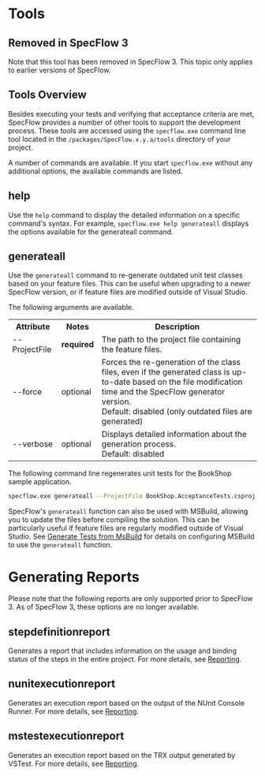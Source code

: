# Tools

## Removed in SpecFlow 3

Note that this tool has been removed in SpecFlow 3. This topic only applies to earlier versions of SpecFlow.

## Tools Overview

Besides executing your tests and verifying that acceptance criteria are met, SpecFlow provides a number of other tools to support the development process. These tools are accessed using the `specflow.exe` command line tool located in the `/packages/SpecFlow.x.y.a/tools` directory of your project.

A number of commands are available. If you start `specflow.exe` without any additional options, the available commands are listed.

## help

Use the `help` command to display the detailed information on a specific command's syntax. For example, `specflow.exe help generateall` displays the options available for the generateall command.

## generateall

Use the `generateall` command to re-generate outdated unit test classes based on your feature files. This can be useful when upgrading to a newer SpecFlow version, or if feature files are modified outside of Visual Studio.

The following arguments are available.

<table>
    <tr>
        <th>Attribute</th>
        <th>Notes</th>
        <th>Description</th>
    </tr>
    <tr>
        <td>--ProjectFile</td>
        <td><b>required</b></td>
        <td>The path to the project file containing the feature files.</td>
    </tr>
    <tr>
        <td>--force</td>
        <td>optional</td>
        <td>Forces the re-generation of the class files, even if the generated class is up-to-date based on the file modification time and the SpecFlow generator version.<br/>
            Default: disabled (only outdated files are generated)</td>
    </tr>
    <tr>
        <td>--verbose</td>
        <td>optional</td>
        <td>Displays detailed information about the generation process.<br/>
            Default: disabled</td>
    </tr>
</table>

The following command line regenerates unit tests for the BookShop sample application.

``` bash
specflow.exe generateall --ProjectFile BookShop.AcceptanceTests.csproj
```

SpecFlow's `generateall` function can also be used with MSBuild, allowing you to update the files before compiling the solution. This can be particularly useful if feature files are regularly modified outside of Visual Studio. See [Generate Tests from MsBuild](Generate-Tests-From-MsBuild.md) for details on configuring MSBuild to use the `generateall` function.

# Generating Reports

Please note that the following reports are only supported prior to SpecFlow 3. As of SpecFlow 3, these options are no longer available.

## stepdefinitionreport

Generates a report that includes information on the usage and binding status of the steps in the entire project. For more details, see [Reporting](Reporting.md).

## nunitexecutionreport

Generates an execution report based on the output of the NUnit Console Runner. For more details, see [Reporting](Reporting.md).

## mstestexecutionreport

Generates an execution report based on the TRX output generated by VSTest. For more details, see [Reporting](Reporting.md).